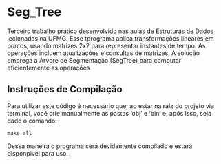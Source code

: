 # Seg_Tree
Terceiro trabalho prático desenvolvido nas aulas de Estruturas de Dados lecionadas na UFMG. Esse tprograma aplica transformações lineares em pontos, usando matrizes 2x2 para representar instantes de tempo. As operações incluem atualizações e consultas de matrizes. A solução emprega a Árvore de Segmentação (SegTree) para computar eficientemente as operações

## Instruções de Compilação
Para utilizar este código é necessário que, ao estar na raíz do projeto via terminal, você crie manualmente as pastas ‘obj’ e ‘bin’ e, após isso, seja dado o comando:
<pre><code>make all</code></pre>
Dessa maneira o programa será devidamente compilado e estará disponpivel para uso.
